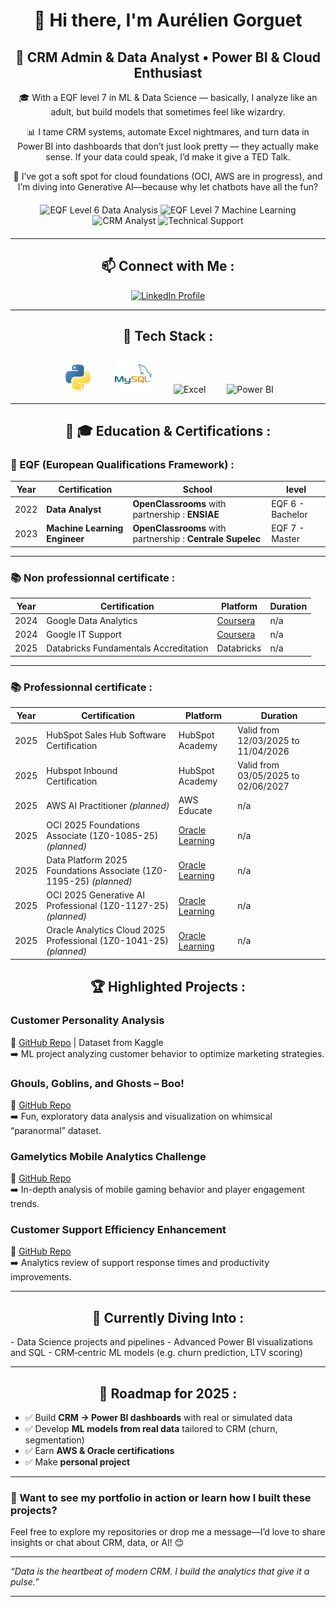 <!-- Optimized content and alt‑text for improved SEO -->

<h1 align="center">👋 Hi there, I'm Aurélien Gorguet </h1>

<div align="center">
  <h2>🚀 CRM Admin & Data Analyst • Power BI & Cloud Enthusiast</h2>
  <p>
    
🎓 With a EQF level 7 in ML & Data Science — basically, I analyze like an adult, but build models that sometimes feel like wizardry.

📊 I tame CRM systems, automate Excel nightmares, and turn data in Power BI into dashboards that don’t just look pretty — they actually make sense. If your data could speak, I’d make it give a TED Talk.

🧠 I’ve got a soft spot for cloud foundations (OCI, AWS are in progress), and I’m diving into Generative AI—because why let chatbots have all the fun?

  </p>
</div>

<div align="center" style="margin: 20px 0;">
  <img src="https://img.shields.io/badge/EQF%20Data%20Analysis-Level%206-blue" alt="EQF Level 6 Data Analysis">
  <img src="https://img.shields.io/badge/EQF%20Machine%20Learning-Level%207-green" alt="EQF Level 7 Machine Learning">
  <img src="https://img.shields.io/badge/CRM_Analyst-%F0%9F%92%BB-orange" alt="CRM Analyst">
  <img src="https://img.shields.io/badge/Technical support-%F0%9F%92%BB-yellow" alt="Technical Support">
</div>

---

<h2 align="center"> 📫 Connect with Me  : </h2>

<div align="center">
  <a href="https://www.linkedin.com/in/aurélien-gorguet/" target="_blank">
    <img src="https://raw.githubusercontent.com/rahuldkjain/github-profile-readme-generator/master/src/images/icons/Social/linked-in-alt.svg" 
         alt="LinkedIn Profile" width="40" height="40">
  </a>
</div>

---

<h2 align="center"> 🔧 Tech Stack  : </h2>
<p align="center"> 
  <img src="https://raw.githubusercontent.com/devicons/devicon/master/icons/python/python-original.svg" alt="Python" width="50" style="margin: 0 15px;"> 
  <img src="https://raw.githubusercontent.com/devicons/devicon/master/icons/mysql/mysql-original-wordmark.svg" alt="MySQL" width="60" style="margin: 0 15px;"> 
  <img src="https://upload.wikimedia.org/wikipedia/commons/3/34/Microsoft_Office_Excel_%282019–present%29.svg" alt="Excel" width="50" style="margin: 0 15px;"> 
  <img src="https://img.icons8.com/color/480/power-bi.png" alt="Power BI" width="50" style="margin: 0 15px;"> </p>

---

<h2 align="center"> 🔧 🎓 Education & Certifications  : </h2> 

### 🧠 EQF (European Qualifications Framework) :


| Year | Certification | School | level | 
|------|----------------|------------|------------|
| 2022 |  **Data Analyst** | **OpenClassrooms** with partnership : **ENSIAE** | EQF 6 - Bachelor | 
| 2023 | **Machine Learning Engineer** | **OpenClassrooms** with partnership : **Centrale Supelec** | EQF 7 - Master | 

------------------------------------------------------------------------------------------------------------

### 📚 Non professionnal certificate : 
| Year | Certification | Platform | Duration | 
|------|----------------|------------|------------|
| 2024 | Google Data Analytics | [Coursera](https://www.credly.com/badges/b1b94bbb-55bc-4df5-a372-960fb529a17e/public_url) | n/a
| 2024 | Google IT Support | [Coursera](https://www.credly.com/badges/de4ae72e-2fcd-48c5-9966-ad31974058ef/public_url) | n/a
| 2025 | Databricks Fundamentals Accreditation | Databricks | n/a

------------------------------------------------------------------------------------------------------------

### 📚 Professionnal certificate : 
| Year | Certification | Platform | Duration | 
|------|----------------|------------|------------|
| 2025 | HubSpot Sales Hub Software Certification | HubSpot Academy | Valid from 12/03/2025 to 11/04/2026
| 2025 | Hubspot Inbound Certification| HubSpot Academy | Valid from 03/05/2025 to 02/06/2027
| 2025 | AWS AI Practitioner *(planned)* | AWS Educate | n/a
| 2025 | OCI 2025 Foundations Associate (1Z0-1085-25) *(planned)* | [Oracle Learning](https://mylearn.oracle.com/ou/learning-path/become-an-oci-foundations-associate-2025/148056) | n/a
| 2025 | Data Platform 2025 Foundations Associate (1Z0-1195-25) *(planned)* | [Oracle Learning](https://mylearn.oracle.com/ou/learning-path/become-an-oracle-data-platform-foundations-associate-2025/148375) | n/a
| 2025 | OCI 2025 Generative AI Professional (1Z0-1127-25) *(planned)* | [Oracle Learning](https://mylearn.oracle.com/ou/learning-path/become-an-oci-generative-ai-professional-2025/147863) | n/a
| 2025 | Oracle Analytics Cloud 2025 Professional (1Z0-1041-25) *(planned)* | [Oracle Learning](https://mylearn.oracle.com/ou/learning-path/become-an-oracle-analytics-cloud-professional/148482) | n/a

 <h2 align="center"> 🏆 Highlighted Projects  : </h2> 

### **Customer Personality Analysis**  
🔗 [GitHub Repo](https://github.com/AurelienGgt/Customer-Personality-Analysis) | Dataset from Kaggle  
➡️ ML project analyzing customer behavior to optimize marketing strategies.

### **Ghouls, Goblins, and Ghosts – Boo!**  
🔗 [GitHub Repo](https://github.com/AurelienGgt/ghouls-goblins-and-ghosts-boo)  
➡️ Fun, exploratory data analysis and visualization on whimsical “paranormal” dataset.

### **Gamelytics Mobile Analytics Challenge**  
🔗 [GitHub Repo](https://github.com/AurelienGgt/Gamelytics_Mobile_Analytics_Challenge)  
➡️ In-depth analysis of mobile gaming behavior and player engagement trends.

### **Customer Support Efficiency Enhancement**  
🔗 [GitHub Repo](https://github.com/AurelienGgt/Customer-Support-Enhancing-Efficiency)  
➡️ Analytics review of support response times and productivity improvements.

---

<h2 align="center"> 🌱 Currently Diving Into  : </h2>
- Data Science projects and pipelines  
- Advanced Power BI visualizations and SQL  
- CRM‑centric ML models (e.g. churn prediction, LTV scoring)

---

<h2 align="center"> 🎯  Roadmap for 2025  : </h2>

- ✅ Build **CRM → Power BI dashboards** with real or simulated data  
- ✅ Develop **ML models from real data** tailored to CRM (churn, segmentation)  
- ✅ Earn **AWS & Oracle certifications**  
- ✅ Make **personal project** 

---

### 📌 Want to see my portfolio in action or learn how I built these projects?  
Feel free to explore my repositories or drop me a message—I’d love to share insights or chat about CRM, data, or AI! 😊

---

*“Data is the heartbeat of modern CRM. I build the analytics that give it a pulse.”*

---

